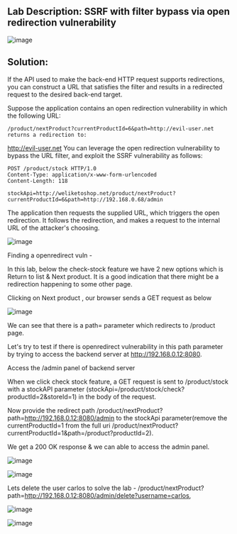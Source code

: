 ## Lab Description: SSRF with filter bypass via open redirection vulnerability

![image](https://github.com/jayshah17/PortSwiggerLabs/assets/76842630/3866d3c6-bbd5-4425-98b7-136529414b67)


## Solution:  

If the API used to make the back-end HTTP request supports redirections, you can construct a URL that satisfies the filter and results in a redirected request to the desired back-end target.

Suppose the application contains an open redirection vulnerability in which the following URL:
```
/product/nextProduct?currentProductId=6&path=http://evil-user.net
returns a redirection to:
```
http://evil-user.net
You can leverage the open redirection vulnerability to bypass the URL filter, and exploit the SSRF vulnerability as follows:
```
POST /product/stock HTTP/1.0
Content-Type: application/x-www-form-urlencoded
Content-Length: 118

stockApi=http://weliketoshop.net/product/nextProduct?currentProductId=6&path=http://192.168.0.68/admin
```
The application then requests the supplied URL, which triggers the open redirection. It follows the redirection, and makes a request to the internal URL of the attacker's choosing.


![image](https://github.com/jayshah17/PortSwiggerLabs/assets/76842630/d13b6f5e-64da-4d43-a462-0d4f380a5f86)


Finding a openredirect vuln -

In this lab, below the check-stock feature we have 2 new options which is Return to list & Next product. It is a good indication that there might be a redirection happening to some other page.

Clicking on Next product , our browser sends a GET request as below

![image](https://github.com/jayshah17/PortSwiggerLabs/assets/76842630/93203b12-64c7-46ba-9137-d6a87765d9f4)

We can see that there is a path= parameter which redirects to /product page.

Let's try to test if there is openredirect vulnerability in this path parameter by trying to access the backend server at http://192.168.0.12:8080.

Access the /admin panel of backend server

When we click check stock feature, a GET request is sent to /product/stock with a stockAPI parameter (stockApi=/product/stock/check?productId=2&storeId=1) in the body of the request.

Now provide the redirect path /product/nextProduct?path=http://192.168.0.12:8080/admin to the stockApi parameter(remove the currentProductId=1 from the full uri /product/nextProduct?currentProductId=1&path=/product?productId=2).

We get a 200 OK response & we can able to access the admin panel.

![image](https://github.com/jayshah17/PortSwiggerLabs/assets/76842630/6d27f452-4932-4e4f-8143-7038b521f6fd)


![image](https://github.com/jayshah17/PortSwiggerLabs/assets/76842630/a65c07a9-48df-45f2-aa89-b8592481cb97)

Lets delete the user carlos to solve the lab - /product/nextProduct?path=http://192.168.0.12:8080/admin/delete?username=carlos,

![image](https://github.com/jayshah17/PortSwiggerLabs/assets/76842630/58748f78-6095-47c8-a8fb-45f774f3f53b)


![image](https://github.com/jayshah17/PortSwiggerLabs/assets/76842630/785f1be9-e720-4fb9-90e3-7d1128311ca9)


